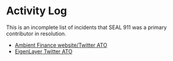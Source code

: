 # Activity Log

This is an incomplete list of incidents that SEAL 911 was a primary contributor in resolution.

- [Ambient Finance website/Twitter ATO](https://x.com/ambient_finance/status/1846895776116379747)
- [EigenLayer Twitter ATO](https://x.com/eigen_labs/status/1847446321784881239?s=46)

